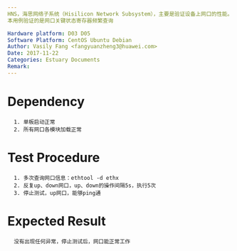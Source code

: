 ```yaml
---
HNS，海思网络子系统（Hisilicon Network Subsystem），主要是验证设备上网口的性能。
本用例验证的是网口关键状态寄存器频繁查询

Hardware platform: D03 D05  
Software Platform: CentOS Ubuntu Debian 
Author: Vasily Fang <fangyuanzheng3@huawei.com>  
Date: 2017-11-22
Categories: Estuary Documents  
Remark:
---
```


# Dependency
```
  1. 单板启动正常
  2. 所有网口各模块加载正常
```

# Test Procedure
```
  1. 多次查询网口信息：ethtool -d ethx
  2. 反复up、down网口，up、down的操作间隔5s，执行5次
  3. 停止测试，up网口，能够ping通
```

# Expected Result
```
  没有出现任何异常，停止测试后，网口能正常工作
```
